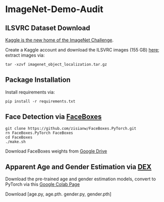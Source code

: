 # ImageNet-Demo-Audit

## ILSVRC Dataset Download

[Kaggle is the new home of the ImageNet Challenge](https://www.kaggle.com/c/imagenet-object-localization-challenge/overview).

Create a Kaggle account and download the ILSVRC images (155 GB) [here](https://www.kaggle.com/c/imagenet-object-localization-challenge/download/imagenet_object_localization.tar.gz); extract images via:

 ~~~~
 tar -xzvf imagenet_object_localization.tar.gz
 ~~~~

## Package Installation

Install requirements via:

~~~~
pip install -r requirements.txt
~~~~

## Face Detection via [FaceBoxes](https://arxiv.org/abs/1708.05234) 
~~~~
git clone https://github.com/zisianw/FaceBoxes.PyTorch.git
rn FaceBoxes.PyTorch FaceBoxes
cd FaceBoxes
./make.sh
~~~~

Download FaceBoxes weights from [Google Drive](https://drive.google.com/open?id=1eyqFViMoBlN8JokGRHxbnJ8D4o0pTWac)


## Apparent Age and Gender Estimation via [DEX](https://data.vision.ee.ethz.ch/cvl/rrothe/imdb-wiki/)

Download the pre-trained age and gender estimation models, convert to PyTorch via this [Google Colab Page](https://colab.research.google.com/drive/1l4Z7_IjTG7Z1KpmhyWFEWlozxM9CvJn_)

Download [age.py, age.pth. gender.py, gender.pth]
